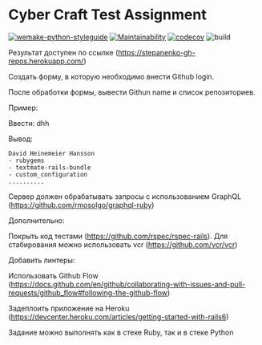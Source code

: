 # Cyber Craft Test Assignment

[![wemake-python-styleguide](https://img.shields.io/badge/style-wemake-000000.svg)](https://github.com/wemake-services/wemake-python-styleguide)
[![Maintainability](https://api.codeclimate.com/v1/badges/2ae4281cc196d2d3b478/maintainability)](https://codeclimate.com/github/StepanenkoArtem/CyberCraft_TestAssignment/maintainability)
[![codecov](https://codecov.io/gh/StepanenkoArtem/CyberCraft_TestAssignment/branch/main/graph/badge.svg?token=sxr5H0Csjt)](https://codecov.io/gh/StepanenkoArtem/CyberCraft_TestAssignment)
![build](https://github.com/StepanenkoArtem/CyberCraft_TestAssignment/workflows/Django%20CI/badge.svg)

Результат доступен по ссылке (<https://stepanenko-gh-repos.herokuapp.com/>)

Создать форму, в которую необходимо внести Github login.

После обработки формы, вывести
Githun name и список репозиториев.

Пример:

Ввести: dhh

Вывод:

    David Heinemeier Hansson
    - rubygems
    - textmate-rails-bundle
    - custom_configuration
    ..........

Сервер должен обрабатывать запросы с использованием GraphQL (<https://github.com/rmosolgo/graphql-ruby>)

Дополнительно:

Покрыть код тестами (<https://github.com/rspec/rspec-rails>). Для стабирования можно использовать vcr (<https://github.com/vcr/vcr>)

Добавить линтеры:

Использовать Github Flow (<https://docs.github.com/en/github/collaborating-with-issues-and-pull-requests/github_flow#following-the-github-flow>)

Задеплоить приложение на Heroku (<https://devcenter.heroku.com/articles/getting-started-with-rails6>)

Задание можно выполнять как в стеке Ruby, так и в стеке Python
